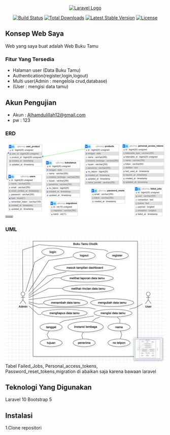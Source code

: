 <p align="center"><a href="https://laravel.com" target="_blank"><img src="https://raw.githubusercontent.com/laravel/art/master/logo-lockup/5%20SVG/2%20CMYK/1%20Full%20Color/laravel-logolockup-cmyk-red.svg" width="400" alt="Laravel Logo"></a></p>

<p align="center">
<a href="https://github.com/laravel/framework/actions"><img src="https://github.com/laravel/framework/workflows/tests/badge.svg" alt="Build Status"></a>
<a href="https://packagist.org/packages/laravel/framework"><img src="https://img.shields.io/packagist/dt/laravel/framework" alt="Total Downloads"></a>
<a href="https://packagist.org/packages/laravel/framework"><img src="https://img.shields.io/packagist/v/laravel/framework" alt="Latest Stable Version"></a>
<a href="https://packagist.org/packages/laravel/framework"><img src="https://img.shields.io/packagist/l/laravel/framework" alt="License"></a>
</p>

## Konsep Web Saya

Web yang saya buat adalah Web Buku Tamu

### Fitur Yang Tersedia


- Halaman user (Data Buku Tamu)
- Authentication(register,login,logout)
- Multi user(Admin : mengelola crud,database)
- (User : mengisi data tamu)

## Akun Pengujian
- Akun : Alhamdulillah12@gmail.com
- pw : 123

### ERD
![ERD](https://raw.githubusercontent.com/ambel77777/UjikomAmbel/refs/heads/main/erdMel.png)

### UML
![UML](https://raw.githubusercontent.com/ambel77777/UjikomAmbel/refs/heads/main/umlMel.png)
Tabel Failed_Jobs,
Personal_access_tokens,
Password_reset_tokens,migration di abaikan saja karena bawaan laravel
## Teknologi Yang Digunakan
Laravel 10
Bootstrap 5

## Instalasi

1.Clone repositori
